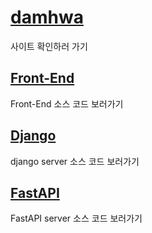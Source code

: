 # [damhwa](http://13.125.14.153/damhwa/)

사이트 확인하러 가기

## [Front-End](https://github.com/V3r1745/damhwa_front.git)

Front-End 소스 코드 보러가기

## [Django](https://github.com/V3r1745/damhwa_django.git)

django server 소스 코드 보러가기

## [FastAPI](https://github.com/V3r1745/damhwa_fastapi.git)

FastAPI server 소스 코드 보러가기
